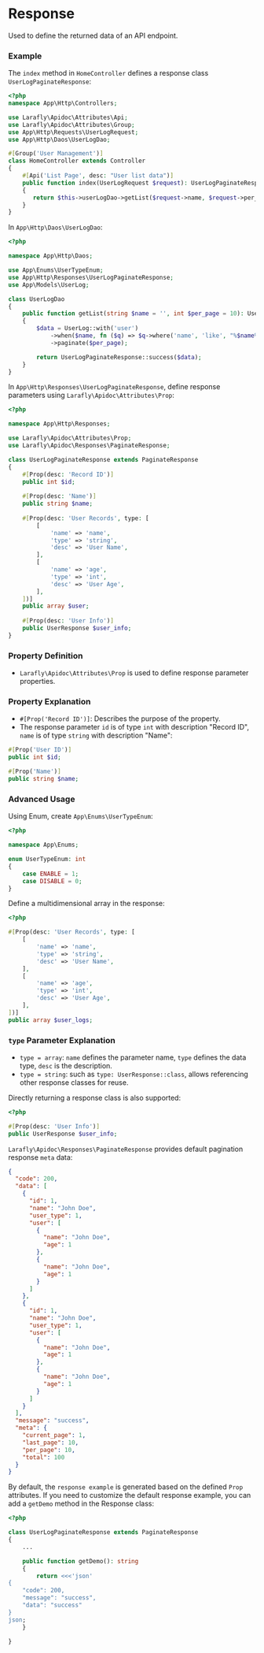 # Response

Used to define the returned data of an API endpoint.

### Example

The `index` method in `HomeController` defines a response class `UserLogPaginateResponse`:

```php
<?php
namespace App\Http\Controllers;

use Larafly\Apidoc\Attributes\Api;
use Larafly\Apidoc\Attributes\Group;
use App\Http\Requests\UserLogRequest;
use App\Http\Daos\UserLogDao;

#[Group('User Management')]
class HomeController extends Controller
{
    #[Api('List Page', desc: "User list data")]
    public function index(UserLogRequest $request): UserLogPaginateResponse
    {
       return $this->userLogDao->getList($request->name, $request->per_page);
    }
}
```

In `App\Http\Daos\UserLogDao`:

```php
<?php

namespace App\Http\Daos;

use App\Enums\UserTypeEnum;
use App\Http\Responses\UserLogPaginateResponse;
use App\Models\UserLog;

class UserLogDao
{
    public function getList(string $name = '', int $per_page = 10): UserLogPaginateResponse
    {
        $data = UserLog::with('user')
            ->when($name, fn ($q) => $q->where('name', 'like', "%$name%"))
            ->paginate($per_page);

        return UserLogPaginateResponse::success($data);
    }
}
```

In `App\Http\Responses\UserLogPaginateResponse`, define response parameters using `Larafly\Apidoc\Attributes\Prop`:

```php
<?php

namespace App\Http\Responses;

use Larafly\Apidoc\Attributes\Prop;
use Larafly\Apidoc\Responses\PaginateResponse;

class UserLogPaginateResponse extends PaginateResponse
{
    #[Prop(desc: 'Record ID')]
    public int $id;
    
    #[Prop(desc: 'Name')]
    public string $name;
    
    #[Prop(desc: 'User Records', type: [
        [
            'name' => 'name',
            'type' => 'string',
            'desc' => 'User Name',
        ],
        [
            'name' => 'age',
            'type' => 'int',
            'desc' => 'User Age',
        ],
    ])]
    public array $user;
    
    #[Prop(desc: 'User Info')]
    public UserResponse $user_info;
}
```

### Property Definition

* `Larafly\Apidoc\Attributes\Prop` is used to define response parameter properties.

### Property Explanation

* `#[Prop('Record ID')]`: Describes the purpose of the property.
* The response parameter `id` is of type `int` with description "Record ID", `name` is of type `string` with description "Name":

```php
#[Prop('User ID')]
public int $id;

#[Prop('Name')]
public string $name;
```

### Advanced Usage

Using Enum, create `App\Enums\UserTypeEnum`:

```php
<?php

namespace App\Enums;

enum UserTypeEnum: int
{
    case ENABLE = 1;
    case DISABLE = 0;
}
```

Define a multidimensional array in the response:

```php
<?php

#[Prop(desc: 'User Records', type: [
    [
        'name' => 'name',
        'type' => 'string',
        'desc' => 'User Name',
    ],
    [
        'name' => 'age',
        'type' => 'int',
        'desc' => 'User Age',
    ],
])]
public array $user_logs;
```

### `type` Parameter Explanation

* `type = array`: `name` defines the parameter name, `type` defines the data type, `desc` is the description.
* `type = string`: such as `type: UserResponse::class`, allows referencing other response classes for reuse.

Directly returning a response class is also supported:

```php
<?php

#[Prop(desc: 'User Info')]
public UserResponse $user_info;
```

`Larafly\Apidoc\Responses\PaginateResponse` provides default pagination response `meta` data:

```json
{
  "code": 200,
  "data": [
    {
      "id": 1,
      "name": "John Doe",
      "user_type": 1,
      "user": [
        {
          "name": "John Doe",
          "age": 1
        },
        {
          "name": "John Doe",
          "age": 1
        }
      ]
    },
    {
      "id": 1,
      "name": "John Doe",
      "user_type": 1,
      "user": [
        {
          "name": "John Doe",
          "age": 1
        },
        {
          "name": "John Doe",
          "age": 1
        }
      ]
    }
  ],
  "message": "success",
  "meta": {
    "current_page": 1,
    "last_page": 10,
    "per_page": 10,
    "total": 100
  }
}
```

By default, the `response example` is generated based on the defined `Prop` attributes.
If you need to customize the default response example, you can add a `getDemo` method in the Response class:

```php
<?php

class UserLogPaginateResponse extends PaginateResponse
{
    ...

    public function getDemo(): string
    {
        return <<<'json'
{
    "code": 200,
    "message": "success",
    "data": "success"
}
json;
    }

}
```
